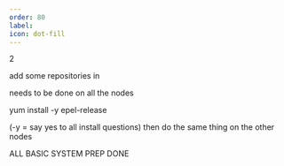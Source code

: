 ```yaml
---
order: 80
label: 
icon: dot-fill
---
```


2

add some repositories in

needs to be done on all the nodes

yum install -y epel-release


(-y = say yes to all install questions) 
then do the same thing on the other nodes


ALL BASIC SYSTEM PREP DONE

